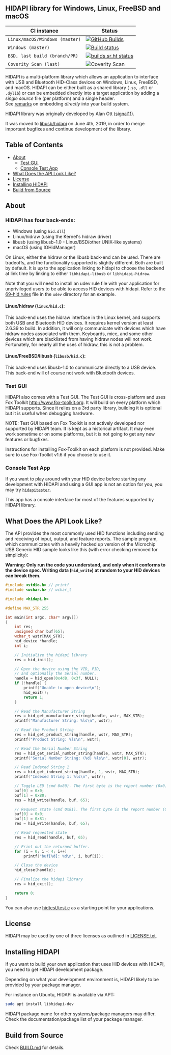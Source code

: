 ## HIDAPI library for Windows, Linux, FreeBSD and macOS

| CI instance          | Status |
|----------------------|--------|
| `Linux/macOS/Windows (master)` | [![GitHub Builds](https://github.com/libusb/hidapi/workflows/GitHub%20Builds/badge.svg?branch=master)](https://github.com/libusb/hidapi/actions/workflows/builds.yml?query=branch%3Amaster) |
| `Windows (master)` | [![Build status](https://ci.appveyor.com/api/projects/status/xfmr5fo8w0re8ded/branch/master?svg=true)](https://ci.appveyor.com/project/libusb/hidapi/branch/master) |
| `BSD, last build (branch/PR)` | [![builds.sr.ht status](https://builds.sr.ht/~z3ntu/hidapi.svg)](https://builds.sr.ht/~z3ntu/hidapi) |
| `Coverity Scan (last)` | ![Coverity Scan](https://scan.coverity.com/projects/583/badge.svg) |

HIDAPI is a multi-platform library which allows an application to interface
with USB and Bluetooth HID-Class devices on Windows, Linux, FreeBSD, and macOS.
HIDAPI can be either built as a shared library (`.so`, `.dll` or `.dylib`) or
can be embedded directly into a target application by adding a _single source_
file (per platform) and a single header.<br>
See [remarks](BUILD.md#embedding-hidapi-directly-into-your-source-tree) on embedding _directly_ into your build system.

HIDAPI library was originally developed by Alan Ott ([signal11](https://github.com/signal11)).

It was moved to [libusb/hidapi](https://github.com/libusb/hidapi) on June 4th, 2019, in order to merge important bugfixes and continue development of the library.

## Table of Contents

* [About](#about)
    * [Test GUI](#test-gui)
    * [Console Test App](#console-test-app)
* [What Does the API Look Like?](#what-does-the-api-look-like)
* [License](#license)
* [Installing HIDAPI](#installing-hidapi)
* [Build from Source](#build-from-source)


## About

### HIDAPI has four back-ends:
* Windows (using `hid.dll`)
* Linux/hidraw (using the Kernel's hidraw driver)
* libusb (using libusb-1.0 - Linux/BSD/other UNIX-like systems)
* macOS (using IOHidManager)

On Linux, either the hidraw or the libusb back-end can be used. There are
tradeoffs, and the functionality supported is slightly different. Both are
built by default. It is up to the application linking to hidapi to choose
the backend at link time by linking to either `libhidapi-libusb` or
`libhidapi-hidraw`.

Note that you will need to install an udev rule file with your application
for unprivileged users to be able to access HID devices with hidapi. Refer
to the [69-hid.rules](udev/69-hid.rules) file in the `udev` directory
for an example.

#### __Linux/hidraw__ (`linux/hid.c`):

This back-end uses the hidraw interface in the Linux kernel, and supports
both USB and Bluetooth HID devices. It requires kernel version at least 2.6.39
to build. In addition, it will only communicate with devices which have hidraw
nodes associated with them.
Keyboards, mice, and some other devices which are blacklisted from having
hidraw nodes will not work. Fortunately, for nearly all the uses of hidraw,
this is not a problem.

#### __Linux/FreeBSD/libusb__ (`libusb/hid.c`):

This back-end uses libusb-1.0 to communicate directly to a USB device. This
back-end will of course not work with Bluetooth devices.

### Test GUI

HIDAPI also comes with a Test GUI. The Test GUI is cross-platform and uses
Fox Toolkit <http://www.fox-toolkit.org>.  It will build on every platform
which HIDAPI supports.  Since it relies on a 3rd party library, building it
is optional but it is useful when debugging hardware.

NOTE: Test GUI based on Fox Toolkit is not actively developed nor supported
by HIDAPI team. It is kept as a historical artifact. It may even work sometime
or on some platforms, but it is not going to get any new features or bugfixes.

Instructions for installing Fox-Toolkit on each platform is not provided.
Make sure to use Fox-Toolkit v1.6 if you choose to use it.

### Console Test App

If you want to play around with your HID device before starting
any development with HIDAPI and using a GUI app is not an option for you, you may try [`hidapitester`](https://github.com/todbot/hidapitester).

This app has a console interface for most of the features supported
by HIDAPI library.

## What Does the API Look Like?

The API provides the most commonly used HID functions including sending
and receiving of input, output, and feature reports. The sample program,
which communicates with a heavily hacked up version of the Microchip USB
Generic HID sample looks like this (with error checking removed for
simplicity):

**Warning: Only run the code you understand, and only when it conforms to the
device spec. Writing data (`hid_write`) at random to your HID devices can break them.**

```c
#include <stdio.h> // printf
#include <wchar.h> // wchar_t

#include <hidapi.h>

#define MAX_STR 255

int main(int argc, char* argv[])
{
	int res;
	unsigned char buf[65];
	wchar_t wstr[MAX_STR];
	hid_device *handle;
	int i;

	// Initialize the hidapi library
	res = hid_init();

	// Open the device using the VID, PID,
	// and optionally the Serial number.
	handle = hid_open(0x4d8, 0x3f, NULL);
	if (!handle) {
		printf("Unable to open device\n");
		hid_exit();
 		return 1;
	}

	// Read the Manufacturer String
	res = hid_get_manufacturer_string(handle, wstr, MAX_STR);
	printf("Manufacturer String: %ls\n", wstr);

	// Read the Product String
	res = hid_get_product_string(handle, wstr, MAX_STR);
	printf("Product String: %ls\n", wstr);

	// Read the Serial Number String
	res = hid_get_serial_number_string(handle, wstr, MAX_STR);
	printf("Serial Number String: (%d) %ls\n", wstr[0], wstr);

	// Read Indexed String 1
	res = hid_get_indexed_string(handle, 1, wstr, MAX_STR);
	printf("Indexed String 1: %ls\n", wstr);

	// Toggle LED (cmd 0x80). The first byte is the report number (0x0).
	buf[0] = 0x0;
	buf[1] = 0x80;
	res = hid_write(handle, buf, 65);

	// Request state (cmd 0x81). The first byte is the report number (0x0).
	buf[0] = 0x0;
	buf[1] = 0x81;
	res = hid_write(handle, buf, 65);

	// Read requested state
	res = hid_read(handle, buf, 65);

	// Print out the returned buffer.
	for (i = 0; i < 4; i++)
		printf("buf[%d]: %d\n", i, buf[i]);

	// Close the device
	hid_close(handle);

	// Finalize the hidapi library
	res = hid_exit();

	return 0;
}
```

You can also use [hidtest/test.c](hidtest/test.c)
as a starting point for your applications.


## License

HIDAPI may be used by one of three licenses as outlined in [LICENSE.txt](LICENSE.txt).

## Installing HIDAPI

If you want to build your own application that uses HID devices with HIDAPI,
you need to get HIDAPI development package.

Depending on what your development environment is, HIDAPI likely to be provided
by your package manager.

For instance on Ubuntu, HIDAPI is available via APT:
```sh
sudo apt install libhidapi-dev
```

HIDAPI package name for other systems/package managers may differ.
Check the documentation/package list of your package manager.

## Build from Source

Check [BUILD.md](BUILD.md) for details.
